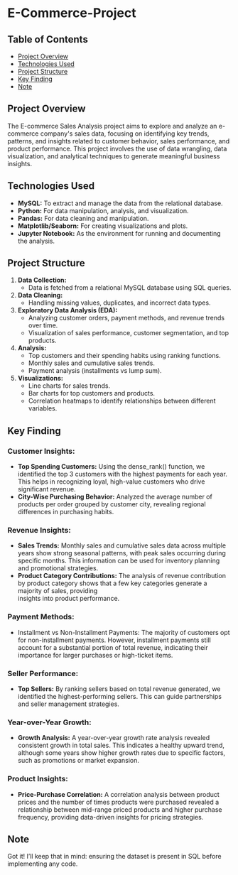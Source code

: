 # E-Commerce-Project

## Table of Contents
- [Project Overview](#project-overview)
- [Technologies Used](#technologies-used)
- [Project Structure](#project-structure)
- [Key Finding](#key-finding)
- [Note](#note)

## Project Overview
The E-commerce Sales Analysis project aims to explore and analyze an e-commerce company's sales data, focusing on identifying key trends, patterns, and insights related to customer behavior, sales performance, and product performance. This project involves the use of data wrangling, data visualization, and analytical techniques to generate meaningful business insights.

## Technologies Used
- **MySQL:** To extract and manage the data from the relational database.
- **Python:** For data manipulation, analysis, and visualization.
- **Pandas:** For data cleaning and manipulation.
- **Matplotlib/Seaborn:** For creating visualizations and plots.
- **Jupyter Notebook:** As the environment for running and documenting the analysis.

## Project Structure
1. **Data Collection:**
   - Data is fetched from a relational MySQL database using SQL queries.
2. **Data Cleaning:**
   - Handling missing values, duplicates, and incorrect data types.
3. **Exploratory Data Analysis (EDA):**
   - Analyzing customer orders, payment methods, and revenue trends over time.
   - Visualization of sales performance, customer segmentation, and top products.
4. **Analysis:**
   - Top customers and their spending habits using ranking functions.
   - Monthly sales and cumulative sales trends.
   - Payment analysis (installments vs lump sum).
5. **Visualizations:**
   - Line charts for sales trends.
   - Bar charts for top customers and products.
   - Correlation heatmaps to identify relationships between different variables.

## Key Finding
### Customer Insights:
  - **Top Spending Customers:** Using the dense_rank() function, we identified the top 3 customers with the highest payments for each year. This helps in recognizing loyal, 
    high-value customers who drive significant revenue.
  - **City-Wise Purchasing Behavior:** Analyzed the average number of products per order grouped by customer city, revealing regional differences in purchasing habits.
### Revenue Insights:
  - **Sales Trends:** Monthly sales and cumulative sales data across multiple years show strong seasonal patterns, with peak sales occurring during specific months. This 
    information can be used for inventory planning and promotional strategies.
  - **Product Category Contributions:** The analysis of revenue contribution by product category shows that a few key categories generate a majority of sales, providing   
    insights into product performance.
### Payment Methods:
  - Installment vs Non-Installment Payments: The majority of customers opt for non-installment payments. However, installment payments still account for a substantial 
    portion of total revenue, indicating their importance for larger purchases or high-ticket items.
### Seller Performance:
  - **Top Sellers:** By ranking sellers based on total revenue generated, we identified the highest-performing sellers. This can guide partnerships and seller management 
    strategies.
### Year-over-Year Growth:
  - **Growth Analysis:** A year-over-year growth rate analysis revealed consistent growth in total sales. This indicates a healthy upward trend, although some years show 
    higher growth rates due to specific factors, such as promotions or market expansion.
### Product Insights:
  - **Price-Purchase Correlation:** A correlation analysis between product prices and the number of times products were purchased revealed a relationship between mid-range 
    priced products and higher purchase frequency, providing data-driven insights for pricing strategies.

## Note
Got it! I’ll keep that in mind: ensuring the dataset is present in SQL before implementing any code.
